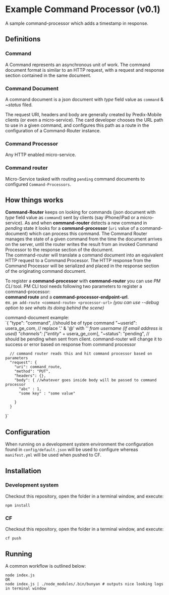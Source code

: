 # Example Command Processor (v0.1)
A sample command-processor which adds a timestamp in response.  

## Definitions  

### Command    
A Command represents an asynchronous unit of work. The command document format is similar to an HTTP request, with a request and response section contained in the same document.  

### Command Document  
A command document is a json document with _type_ field value as `command` & _~status_ filed.  


The request URI, headers and body are generally created by Predix-Mobile clients (or even a micro-service). The card developer chooses the URL path to use in a given command, and configures this path as a route in the configuration of a Command-Router instance.

### Command Processor  
Any HTTP enabled micro-service.

### Command router  
Micro-Service tasked with routing `pending` command documents to configured `Command-Processors`.  


## How things works
**Command-Router** keeps on looking for commands (json document with _type_ field value as `command`) sent by clients (say iPhone/iPad or a micro-service). As and when **command-router** detects a new command in *_pending_* state it looks for a **command-processor** (`uri` value of a command-document) which can process this command. The Command Router manages the state of a given command from the time the document arrives on the server, until the router writes the result from an invoked Command Processor to the response section of the document.  
The command-router will translate a command document into an equivalent HTTP request to a Command Processor. The HTTP response from the Command Processor will be serialized and placed in the response section of the originating command document.  

To register a **command-processor** with **command-router** you can use _PM CLI_ tool. PM CLI tool needs following two parameters to register a command-processor:  
**command route** and a **command-processor-endpoint-url**.  
ex. `pm add-route <command-route> <processor-url>` _(you can use --debug option to see whats its doing behind the scene)_  

command-document example:  
`{
      "type": "command", //should be of type command
      "~userid": usera_ge_com, // replace '.' & '@' with '_' from username (if email address is used)
      "channels": ["entity_" + usera_ge_com],
      "~status": "pending", // should be pending when sent from client. command-router will change it to success or error based on response from command processor

      // command router reads this and hit command processor based on parameters
      "request": {
        "uri": command_route,
        "method": "PUT",
        "headers": {},
        "body": { //whatever goes inside body will be passed to command processor
          "abc" : 1,
          "some key" : "some value"

        }
      }
  }`


## Configuration
When running on a development system environment the configuration found in `config/default.json` will be used to configure whereas `manifest.yml` will be used when pushed to CF.  

## Installation

### Development system
Checkout this repository, open the folder in a terminal window, and execute:  
```
npm install
```  
### CF  
Checkout this repository, open the folder in a terminal window, and execute:  
```
cf push
```


## Running

A common workflow is outlined below:

```
node index.js
OR
node index.js | ./node_modules/.bin/bunyan # outputs nice looking logs in terminal window
```
